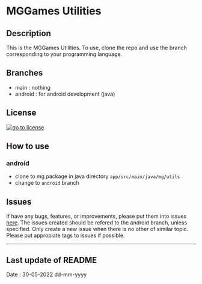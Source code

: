 # MGGames Utilities #

## Description ##

This is the MGGames Utilities.
To use, clone the repo and use the branch corresponding to your programming language.

## Branches ##

* main : nothing
* android : for android development (java)

## License ##

[<img src="https://img.shields.io/github/license/martinmimigames/utils?style=flat-square"
alt="go to license">](https://github.com/martinmimigames/utils/blob/main/LICENSE.md)

## How to use ##

### android ###

* clone to mg package in java directory
```app/src/main/java/mg/utils```
* change to ```android``` branch

## Issues ##

If have any bugs, features, or improvements,
please put them into issues
[here](https://github.com/martinmimigames/util/issues/new).
The issues created should be refered to the android branch, unless specified.
Only create a new issue when there is no other of similar topic.
Please put appropiate tags to issues if possible.

- - - -

## Last update of README ##

Date : 30-05-2022 dd-mm-yyyy
